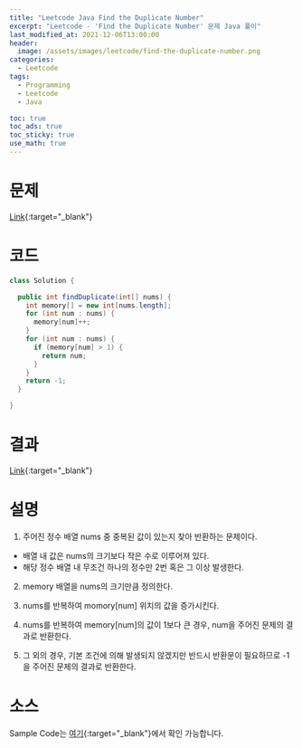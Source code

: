 ```yaml
---
title: "Leetcode Java Find the Duplicate Number"
excerpt: "Leetcode - 'Find the Duplicate Number' 문제 Java 풀이"
last_modified_at: 2021-12-06T13:00:00
header:
  image: /assets/images/leetcode/find-the-duplicate-number.png
categories:
  - Leetcode
tags:
  - Programming
  - Leetcode
  - Java

toc: true
toc_ads: true
toc_sticky: true
use_math: true
---
```

# 문제
[Link](https://leetcode.com/problems/find-the-duplicate-number/){:target="_blank"}

# 코드
```java
class Solution {

  public int findDuplicate(int[] nums) {
    int memory[] = new int[nums.length];
    for (int num : nums) {
      memory[num]++;
    }
    for (int num : nums) {
      if (memory[num] > 1) {
        return num;
      }
    }
    return -1;
  }

}
```

# 결과
[Link](https://leetcode.com/submissions/detail/597633320/){:target="_blank"}

# 설명
1. 주어진 정수 배열 nums 중 중복된 값이 있는지 찾아 반환하는 문제이다.
- 배열 내 값은 nums의 크기보다 작은 수로 이루어져 있다.
- 해당 정수 배열 내 무조건 하나의 정수만 2번 혹은 그 이상 발생한다.

2. memory 배열을 nums의 크기만큼 정의한다.

3. nums를 반복하여 momory[num] 위치의 값을 증가시킨다.

4. nums를 반복하여 memory[num]의 값이 1보다 큰 경우, num을 주어진 문제의 결과로 반환한다.

5. 그 외의 경우, 기본 조건에 의해 발생되지 않겠지만 반드시 반환문이 필요하므로 -1을 주어진 문제의 결과로 반환한다.

# 소스
Sample Code는 [여기](https://github.com/GracefulSoul/leetcode/blob/master/src/main/java/gracefulsoul/problems/FindTheDuplicateNumber.java){:target="_blank"}에서 확인 가능합니다.